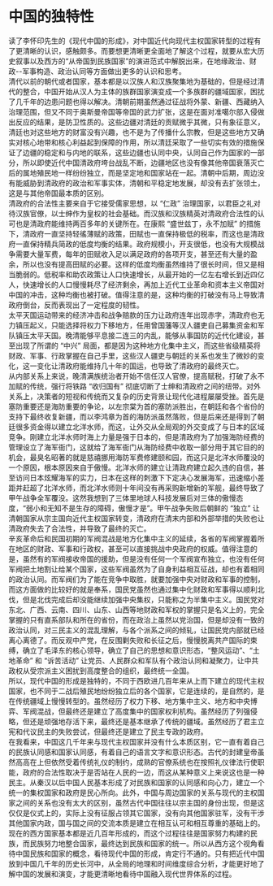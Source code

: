 # 中国的独特性

读了李怀印先生的《现代中国的形成》，对中国近代向现代主权国家转型的过程有了更清晰的认识，感触颇多。而要想更清晰更全面地了解这个过程，就要从宏大历史叙事以及西方的“从帝国到民族国家”的演进范式中解脱出来，在地缘政治、财政--军事构造、政治认同等方面做出更多的认识和思考。  
清代以前的朝代或者国家，基本都是以汉族人和汉族聚集地为基础的，但是经过清代的整合，中国开始从汉人为主体的族群国家演变成一个多族群的疆域国家，困扰了几千年的边患问题也得以解决。清朝前期虽然通过征战将外蒙、新疆、西藏纳入治理范围，但又不同于奥斯曼帝国等帝国的武力扩张，这是在面对准噶尔部入侵做出反应的结果，是防卫性质的。这些边疆对清廷的贡赋微乎其微，只有象征意义，清廷也对这些地方的财富没有兴趣，也不是为了传播什么宗教，但是这些地方又确实对核心地带和核心利益起到保障的作用，所以清廷采取了一些切实有效的措施保证了边疆的稳定和与内地的联系，这些边疆也认同中央，认同自己作为国家的一部分，所以即使近代中国清政府垮台战乱不断，边疆地区也没有像其他帝国衰落灭亡后的属地殖民地一样纷纷独立，而是坚定地和国家站在一起。清朝中后期，周边没有能威胁到清政府的政治和军事实体，清朝和平稳定地发展，却没有去扩张领土，这是与其他帝国最本质的区别。  
清政府的合法性主要来自于它接受儒家思想，以 “仁政” 治理国家，以君臣之礼对待汉族官僚，以士绅作为皇权的社会基础。而汉族和汉族精英对清政府合法性的认可也是清政府能维持两百多年的关键所在。在康熙 “盛世兹丁，永不加赋” 的措施下，清政府一直坚持轻徭薄赋的政策，田赋也一直保持极低的税率，而这也是清政府一直保持精兵简政的低度均衡的结果。政府规模小，开支很低，也没有大规模战争需要大量军费，每年的田赋收入足以满足政府的各项开支，甚至还有大量的盈余，所以也没有提高田赋的必要。这样的低度均衡虽然维持了很长时间，但又是相当脆弱的。低税率和助农政策让人口快速增长，从最开始的一亿左右增长到近四亿人，快速增长的人口慢慢耗尽了经济剩余，再加上近代工业革命和资本主义帝国对中国的冲击，这种均衡也被打破。值得注意的是，这种均衡的打破没有马上导致清政府倒台，反而表现出了一定程度的韧性。  
太平天国运动带来的经济冲击和战争赔款的压力让政府连年出现赤字，清政府也无力镇压起义，只能选择将权力下移地方，任用曾国藩等汉人疆吏自己募集资金和军队镇压太平天国。晚清能够平息接二连三的内乱，能够从事国防的近代化建设，甚至出现了所谓的 “中兴” 局面，都是因为这种地方化集中主义，而这些省级精英将财政、军事、行政掌握在自己手里，这些汉人疆吏与朝廷的关系也发生了微妙的变化，这一变化让清政府能维持几十年的国运，也导致了清政府的最终灭亡。  
从内部关系上来说，晚清满族统治者开始不信任汉人官僚，提高赋税，打破了永不加赋的传统，强行将铁路 “收归国有” 彻底切断了士绅和清政府之间的纽带。对外关系上，决策者的短视和传统而又复杂的历史背景让现代化进程屡屡受挫。首先是塞防重要还是海防重要的争论，以左宗棠为首的塞防派胜出，在朝廷和各个省份的支持下最终收复新疆，而以李鸿章为首的海防派虽然落败，但是后来还是得到了朝廷很多资金得以建立北洋水师，而这，让外交从全局观的外交变成了与日本的区域竞争。刚建立北洋水师时海上力量是强于日本的，但是清政府为了加强海防经费的管理设立了海军衙门，这就给了海军衙门从海防经费中收取一部分用于其它目的的机会，最臭名昭著的就是慈禧挪用海防军费修建颐和园，而这只是北洋水师覆没的一个原因，根本原因来自于傲慢。北洋水师的建立让清政府建立起久违的自信，甚至访问日本炫耀海军的实力，日本在这样的刺激下下定决心发展海军，迅速缩小差距并赶超了北洋水师，而北洋水师则十年间没有再采购新增新的军舰，最终导致了甲午战争全军覆没。这然我想到了三体里地球人科技发展后对三体的傲慢态度，“弱小和无知不是生存的障碍，傲慢才是”。甲午战争失败后朝鲜的 “独立” 让清朝国家从宗主国向近代主权国家转变，清政府在清末内部和外部举措的失败也让清政府失去了合法性，并导致了最终的灭亡。  
辛亥革命后和民国初期的军阀混战是地方化集中主义的延续，各省的军阀掌握着所在地区的财政、军事和行政权，甚至可以直接挑战中央政府的权威。值得注意的是，虽然有的军阀接收帝国的援助，但是没有任何一个军阀宣布独立，也没有任何军阀把土地割让给某个国家，这些军阀虽然为了自身利益相互征战，却也有着相同的政治认同。而军阀们为了能在竞争中取胜，就要加强中央对财政和军事的控制，而这方面做的比较好的就是奉系，国民党虽然也通过集中化财政和军事得以顺利北伐，但是北伐完成后却没能继续加强中央集权，只能称之为半集中主义。国民党对东北、广西、云南、四川、山东、山西等地财政和军权的掌握只是名义上的，完全掌握的只有直系部队和所在的省份，而在政治上虽然以党治国，但是却没有一致的政治认同，对三民主义的混乱理解，与各个派系之间的倾轧，让国民党内部就已经离心离德了。而反观中产党，在反围剿失败和长征之后，慢慢脱离共产国际的束缚，确立了毛泽东的核心领导，确立了自己的思想和意识形态，“整风运动”、“土地革命” 和 “诉苦活动” 让党员、人民群众和军队有个政治认同和凝聚力，让中共政权从受宗派主义困扰到高度整合的组织，最终统一全国。  
所以，现代中国的形成是独特的，不同于西欧进几百年来从上而下建立的现代主权国家，也不同于二战后殖民地纷纷独立后的各个国家，它是连续的，是自然的，是在传统疆域上慢慢转型的。虽然经历了权力下移、地方集中主义、地方和中央博弈、军阀混战，但最终还是建立了高度集中的国家权利机构。虽然经历了列强侵略，但还是顽强地存活下来，最终还是基本继承了传统的疆域。虽然经历了君主立宪和代议民主的失败尝试，但最终还是建立了民主专政的政府。  
在我看来，中国这几千年来与现代主权国家并没有什么本质区别，它一直有着自己的民族认同感和国家认同感，有着自己的语言文字和意识形态。古代的封建皇帝虽然高高在上但依然受着传统礼仪的制约，成熟的官僚系统也在按照礼仪律法行使职能，政府的合法性取决于是否站在人民的一边，而这从某种意义上来说这也是一种民主。从秦汉以后中国人民基本形成了对民族和国家的认同感和向心力，建立一个统一的集权国家和政府是民心所向。此外，中国与周边国家的关系与现代的主权国家之间的关系也没有太大的区别，虽然古代中国往往以宗主国的身份出现，但是这仅仅是仪式上的，实际上没有征服占领其它国家，没有向其他国家驻军，没有干涉其他国家内政，国与国之间的交流本质是建立在相互认可和相互尊重的基础上的。  
现在的西方国家基本都是近几百年形成的，而这个过程往往是国家努力构建的民族，而民族努力地整合国家，最终达到民族和国家的统一。所以从西方这个视角看待中国民族和国家的概念，看待现代中国的形成，肯定行不通的。只有把近代中国放到中国几千年的历史长河中，从全局的地理和时间维度综合分析，才能更好地了解中国的发展和演变，才能更清晰地看待中国融入现代世界体系的过程。  
